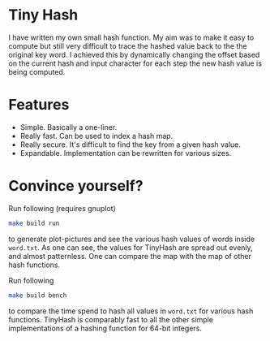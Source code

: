 # Tiny Hash

I have written my own small hash function. My aim was to
make it easy to compute but still very difficult to trace
the hashed value back to the the original key word. I achieved
this by dynamically changing the offset based on the current hash
and input character for each step the new hash value is being computed.

# Features
+ Simple. Basically a one-liner.
+ Really fast. Can be used to index a hash map.
+ Really secure. It's difficult to find the key from a given hash value.
+ Expandable. Implementation can be rewritten for various sizes.

# Convince yourself?
Run following (requires gnuplot)
```bash
make build run
```
to generate plot-pictures and see the various hash values
of words inside `word.txt`. As one can see,
the values for TinyHash are spread out evenly,
and almost patternless. One can compare the map with
the map of other hash functions.

Run following
```bash
make build bench
```

to compare the time spend to hash all values in `word.txt` for various
hash functions. TinyHash is comparably fast to all
the other simple implementations of a hashing function for 64-bit integers.
